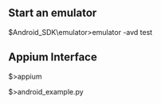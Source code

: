 ## Start an emulator

$Android_SDK\emulator>emulator -avd test

## Appium Interface

$>appium

$>android_example.py

